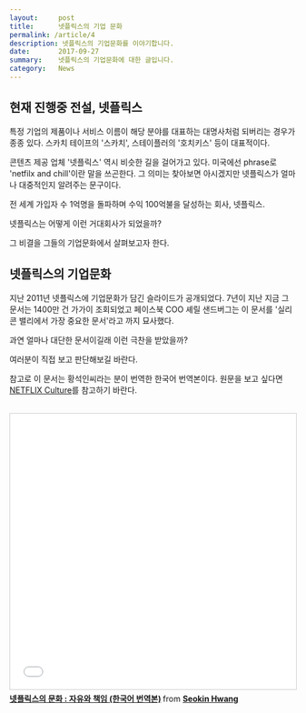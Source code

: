 ```yaml
---
layout:     post
title:      넷플릭스의 기업 문화
permalink: /article/4
description: 넷플릭스의 기업문화를 이야기합니다.
date:       2017-09-27
summary:    넷플릭스의 기업문화에 대한 글입니다.
category: 	News
---
```


## 현재 진행중 전설, 넷플릭스

특정 기업의 제품이나 서비스 이름이 해당 분야를 대표하는 대명사처럼 되버리는 경우가 종종 있다. 스카치 테이프의 '스카치', 스테이플러의 '호치키스' 등이 대표적이다.


콘텐츠 제공 업체 '넷플릭스' 역시 비슷한 길을 걸어가고 있다. 미국에선 phrase로 'netfilx and chill'이란 말을 쓰곤한다. 그 의미는 찾아보면 아시겠지만 넷플릭스가 얼마나 대중적인지 알려주는 문구이다.

전 세계 가입자 수 1억명을 돌파하며 수익 100억불을 달성하는 회사, 넷플릭스. 

넷플릭스는 어떻게 이런 거대회사가 되었을까?

그 비결을 그들의 기업문화에서 살펴보고자 한다.

## 넷플릭스의 기업문화

지난 2011년 넷플릭스에 기업문화가 담긴 슬라이드가 공개되었다. 7년이 지난 지금 그 문서는 1400만 건 가가이 조회되었고 페이스북 COO 셰릴 샌드버그는 이 문서를 '실리콘 밸리에서 가장 중요한 문서'라고 까지 묘사했다.

과연 얼마나 대단한 문서이길래 이런 극찬을 받았을까? 

여러분이 직접 보고 판단해보길 바란다.

참고로 이 문서는 황석인씨라는 분이 번역한 한국어 번역본이다. 원문을 보고 싶다면 [NETFLIX Culture](https://www.slideshare.net/reed2001/culture-1798664)를 참고하기 바란다.

<br>

<iframe src="//www.slideshare.net/slideshow/embed_code/key/42gK0v0sWNndn9" width="595" height="485" frameborder="0" marginwidth="0" marginheight="0" scrolling="no" style="border:1px solid #CCC; text-align:center; border-width:1px; margin-bottom:5px; max-width: 100%;" allowfullscreen> </iframe> 

<div style="margin-bottom:5px"> <strong> <a href="//www.slideshare.net/watchncompass/freedom-responsibility-culture" title="넷플릭스의 문화 : 자유와 책임 (한국어 번역본)" target="_blank">넷플릭스의 문화 : 자유와 책임 (한국어 번역본)</a> </strong> from <strong><a href="//www.slideshare.net/watchncompass" target="_blank">Seokin Hwang</a></strong> </div>